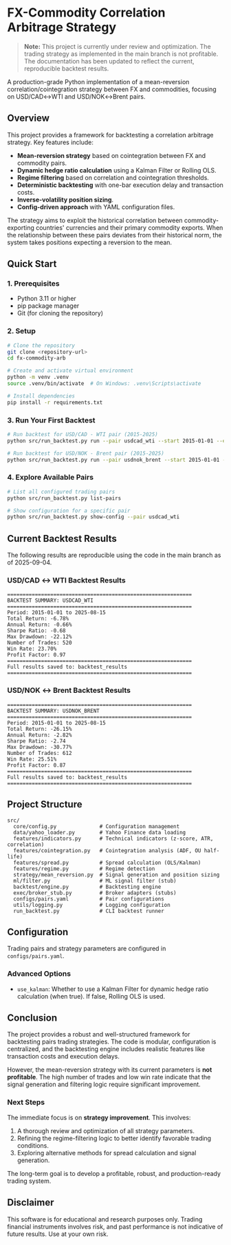 # FX-Commodity Correlation Arbitrage Strategy

> **Note:** This project is currently under review and optimization. The trading strategy as implemented in the main branch is not profitable. The documentation has been updated to reflect the current, reproducible backtest results.

A production-grade Python implementation of a mean-reversion correlation/cointegration strategy between FX and commodities, focusing on USD/CAD↔WTI and USD/NOK↔Brent pairs.

## Overview

This project provides a framework for backtesting a correlation arbitrage strategy. Key features include:

- **Mean-reversion strategy** based on cointegration between FX and commodity pairs.
- **Dynamic hedge ratio calculation** using a Kalman Filter or Rolling OLS.
- **Regime filtering** based on correlation and cointegration thresholds.
- **Deterministic backtesting** with one-bar execution delay and transaction costs.
- **Inverse-volatility position sizing**.
- **Config-driven approach** with YAML configuration files.

The strategy aims to exploit the historical correlation between commodity-exporting countries' currencies and their primary commodity exports. When the relationship between these pairs deviates from their historical norm, the system takes positions expecting a reversion to the mean.

## Quick Start

### 1. Prerequisites

- Python 3.11 or higher
- pip package manager
- Git (for cloning the repository)

### 2. Setup

```bash
# Clone the repository
git clone <repository-url>
cd fx-commodity-arb

# Create and activate virtual environment
python -m venv .venv
source .venv/bin/activate  # On Windows: .venv\Scripts\activate

# Install dependencies
pip install -r requirements.txt
```

### 3. Run Your First Backtest

```bash
# Run backtest for USD/CAD - WTI pair (2015-2025)
python src/run_backtest.py run --pair usdcad_wti --start 2015-01-01 --end 2025-08-15

# Run backtest for USD/NOK - Brent pair (2015-2025)
python src/run_backtest.py run --pair usdnok_brent --start 2015-01-01 --end 2025-08-15
```

### 4. Explore Available Pairs

```bash
# List all configured trading pairs
python src/run_backtest.py list-pairs

# Show configuration for a specific pair
python src/run_backtest.py show-config --pair usdcad_wti
```

## Current Backtest Results

The following results are reproducible using the code in the main branch as of 2025-09-04.

### USD/CAD ↔ WTI Backtest Results

```
============================================================
BACKTEST SUMMARY: USDCAD_WTI
============================================================
Period: 2015-01-01 to 2025-08-15
Total Return: -6.78%
Annual Return: -0.66%
Sharpe Ratio: -0.68
Max Drawdown: -22.12%
Number of Trades: 520
Win Rate: 23.70%
Profit Factor: 0.97
============================================================
Full results saved to: backtest_results
============================================================
```

### USD/NOK ↔ Brent Backtest Results

```
============================================================
BACKTEST SUMMARY: USDNOK_BRENT
============================================================
Period: 2015-01-01 to 2025-08-15
Total Return: -26.15%
Annual Return: -2.82%
Sharpe Ratio: -2.74
Max Drawdown: -30.77%
Number of Trades: 612
Win Rate: 25.51%
Profit Factor: 0.87
============================================================
Full results saved to: backtest_results
============================================================
```

## Project Structure

```
src/
  core/config.py              # Configuration management
  data/yahoo_loader.py        # Yahoo Finance data loading
  features/indicators.py      # Technical indicators (z-score, ATR, correlation)
  features/cointegration.py   # Cointegration analysis (ADF, OU half-life)
  features/spread.py          # Spread calculation (OLS/Kalman)
  features/regime.py          # Regime detection
  strategy/mean_reversion.py  # Signal generation and position sizing
  ml/filter.py                # ML signal filter (stub)
  backtest/engine.py          # Backtesting engine
  exec/broker_stub.py         # Broker adapters (stubs)
  configs/pairs.yaml          # Pair configurations
  utils/logging.py            # Logging configuration
  run_backtest.py             # CLI backtest runner
```

## Configuration

Trading pairs and strategy parameters are configured in `configs/pairs.yaml`.

### Advanced Options
- `use_kalman`: Whether to use a Kalman Filter for dynamic hedge ratio calculation (when true). If false, Rolling OLS is used.

## Conclusion

The project provides a robust and well-structured framework for backtesting pairs trading strategies. The code is modular, configuration is centralized, and the backtesting engine includes realistic features like transaction costs and execution delays.

However, the mean-reversion strategy with its current parameters is **not profitable**. The high number of trades and low win rate indicate that the signal generation and filtering logic require significant improvement.

### Next Steps

The immediate focus is on **strategy improvement**. This involves:
1.  A thorough review and optimization of all strategy parameters.
2.  Refining the regime-filtering logic to better identify favorable trading conditions.
3.  Exploring alternative methods for spread calculation and signal generation.

The long-term goal is to develop a profitable, robust, and production-ready trading system.

## Disclaimer

This software is for educational and research purposes only. Trading financial instruments involves risk, and past performance is not indicative of future results. Use at your own risk.